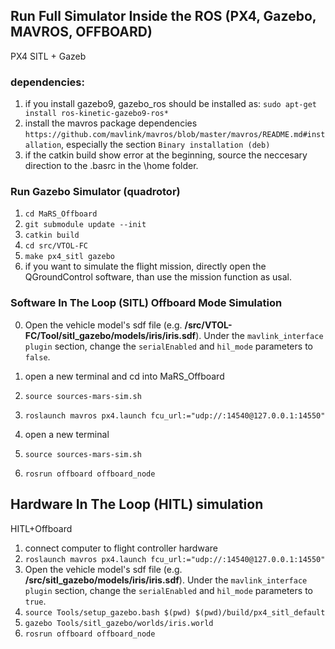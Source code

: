 ## Run Full Simulator Inside the ROS (PX4, Gazebo, MAVROS, OFFBOARD)
PX4 SITL + Gazeb
### dependencies:
1. if you install gazebo9, gazebo_ros should be installed as: `sudo apt-get install ros-kinetic-gazebo9-ros*`
2. install the mavros package dependencies `https://github.com/mavlink/mavros/blob/master/mavros/README.md#installation`, especially the section `Binary installation (deb)`
3. if the catkin build show error at the beginning, source the neccesary direction to the .basrc in the \home folder.

### Run Gazebo Simulator (quadrotor)
1. `cd MaRS_Offboard`
2. `git submodule update --init`
2. `catkin build`
3. `cd src/VTOL-FC`
4. `make px4_sitl gazebo`
5. if you want to simulate the flight mission, directly open the QGroundControl software, than use the mission function as usal.

### Software In The Loop (SITL) Offboard Mode Simulation 
0. Open the vehicle model's sdf file (e.g. **/src/VTOL-FC/Tool/sitl_gazebo/models/iris/iris.sdf**).
Under the `mavlink_interface plugin` section, change the `serialEnabled` and `hil_mode` parameters to `false`.

1. open a new terminal and cd into MaRS_Offboard
3. `source sources-mars-sim.sh`
4. `roslaunch mavros px4.launch fcu_url:="udp://:14540@127.0.0.1:14550"`
5. open a new terminal
6. `source sources-mars-sim.sh`
7. `rosrun offboard offboard_node`

## Hardware In The Loop (HITL) simulation
HITL+Offboard

1. connect computer to flight controller hardware
2. `roslaunch mavros px4.launch fcu_url:="udp://:14540@127.0.0.1:14550"`
3. Open the vehicle model's sdf file (e.g. **/src/sitl_gazebo/models/iris/iris.sdf**).
Under the `mavlink_interface plugin` section, change the `serialEnabled` and `hil_mode` parameters to `true`.
4. `source Tools/setup_gazebo.bash $(pwd) $(pwd)/build/px4_sitl_default`
5. `gazebo Tools/sitl_gazebo/worlds/iris.world`
6. `rosrun offboard offboard_node`



